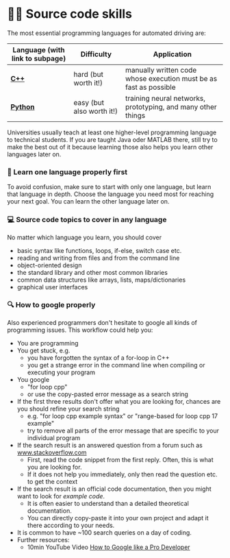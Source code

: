 # 👩‍💻 Source code skills

The most essential programming languages for automated driving are:

| Language (with link to subpage)  | Difficulty | Application |
| ------------- | ------------- | ------- |
| [**C++**](C++.md)     | hard (but worth it!)  | manually written code whose execution must be as fast as possible |
| [**Python**](Python.md)  | easy (but also worth it!) | training neural networks, prototyping, and many other things |

Universities usually teach at least one higher-level programming language to technical students.
If you are taught Java oder MATLAB there, still try to make the best out of it because learning those also helps you learn other languages later on.


### 🎯 Learn one language properly first

To avoid confusion, make sure to start with only one language, but learn that language in depth. Choose the language you need most for reaching your next goal.
You can learn the other language later on.

### 💻 Source code topics to cover in any language

No matter which language you learn, you should cover
- basic syntax like functions, loops, if-else, switch case etc.
- reading and writing from files and from the command line
- object-oriented design
- the standard library and other most common libraries
- common data structures like arrays, lists, maps/dictionaries
- graphical user interfaces


### 🔍 How to google properly

Also experienced programmers don't hesitate to google all kinds of programming issues.
This workflow could help you:

- You are programming
- You get stuck, e.g.
  - you have forgotten the syntax of a for-loop in C++
  - you get a strange error in the command line when compiling or executing your program
- You google
  - "for loop cpp"
  - or use the copy-pasted error message as a search string
- If the first three results don't offer what you are looking for, chances are you should refine your search string
  - e.g. "for loop cpp example syntax" or "range-based for loop cpp 17 example"
  - try to remove all parts of the error message that are specific to your individual program
- If the search result is an answered question from a forum such as www.stackoverflow.com
  - First, read the code snippet from the first reply. Often, this is what you are looking for.
  - If it does not help you immediately, only then read the question etc. to get the context
- If the search result is an official code documentation, then you might want to look for *example code*.
  - It is often easier to understand than a detailed theoretical documentation.
  - You can directly copy-paste it into your own project and adapt it there according to your needs.
- It is common to have ~100 search queries on a day of coding.
- Further resources:
  - 10min YouTube Video [How to Google like a Pro Developer](https://www.youtube.com/watch?v=DQHyoHgRkkw)
